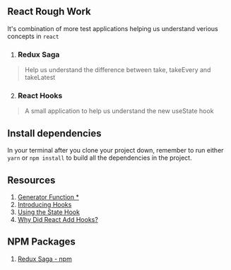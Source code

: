 ## React Rough Work

It's combination of more test applications helping us understand verious concepts in `react` 

1. ### Redux Saga
> Help us understand the difference between take, takeEvery and takeLatest

2. ### React Hooks
> A small application to help us understand the new useState hook

## Install dependencies

In your terminal after you clone your project down, remember to run either `yarn` or `npm install` to build all the dependencies in the project.

## Resources

1. [Generator Function *](https://developer.mozilla.org/en-US/docs/Web/JavaScript/Reference/Statements/function* "Generator Function - MDN")
1. [Introducing Hooks](https://reactjs.org/docs/hooks-intro.html "Introducing Hooks")
1. [Using the State Hook](https://reactjs.org/docs/hooks-state.html "Using the State Hook")
1. [Why Did React Add Hooks?](https://reactjs.org/docs/hooks-intro.html#motivation "Why Did React Add Hooks?")

## NPM Packages

1. [Redux Saga - npm](https://www.npmjs.com/package/redux-saga "redux-saga npm package")
